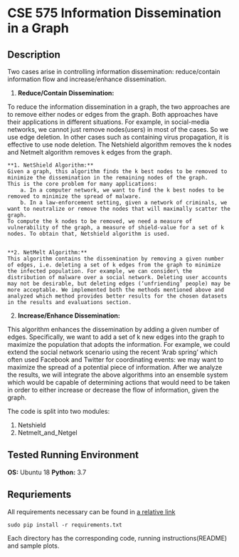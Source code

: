 # CSE 575 Information Dissemination in a Graph

## Description
Two cases arise in controlling information dissemination: reduce/contain information flow and increase/enhance dissemination.

1. **Reduce/Contain Dissemination:**

To reduce the information dissemination in a graph, the two approaches are to remove either nodes or edges from the graph. Both approaches have their applications in different situations.
For example, in social-media networks, we cannot just remove nodes(users) in most of the cases. So we use edge deletion. In other cases such as containing virus propagation, it is effective to use
node deletion. The Netshield algorithm removes the k nodes and Netmelt algorithm removes k edges from the graph.


    **1. NetShield Algorithm:**
    Given a graph, this algorithm finds the k best nodes to be removed to minimize the dissemination in the remaining nodes of the graph.
    This is the core problem for many applications:
        a. In a computer network, we want to find the k best nodes to be removed to minimize the spread of malware.
        b. In a law-enforcement setting, given a network of criminals, we want to neutralize or remove the nodes that will maximally scatter the graph.
    To compute the k nodes to be removed, we need a measure of vulnerability of the graph, a measure of shield-value for a set of k nodes. To obtain that, Netshield algorithm is used.


    **2. NetMelt Algorithm:**
    This algorithm contains the dissemination by removing a given number of edges, i.e. deleting a set of k edges from the graph to minimize the infected population. For example, we can consider\ the distribution of malware over a social network. Deleting user accounts may not be desirable, but deleting edges (‘unfriending’ people) may be more acceptable. We implemented both the methods mentioned above and analyzed which method provides better results for the chosen datasets in the results and evaluations section.


2. **Increase/Enhance Dissemination:**

This algorithm enhances the dissemination by adding a given number of edges. Specifically, we want to add a set of k new edges into the graph to maximize the population that adopts the information. For example, we could extend the social network scenario using the recent ‘Arab spring’ which often used Facebook and Twitter for coordinating events: we may want to maximize the spread of a potential piece of information.
After we analyze the results, we will integrate the above algorithms into an ensemble system which would be capable of determining actions that would need to be taken in order to either increase or decrease the flow of information, given the graph.


The code is split into two modules:
1. Netshield
2. Netmelt_and_Netgel

## Tested Running Environment
**OS:** Ubuntu 18
**Python:** 3.7

## Requriements
All requirements necessary can be found in [a relative link](requirements.txt)

```
sudo pip install -r requirements.txt
```

Each directory has the corresponding code, running instructions(README) and sample plots.
